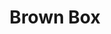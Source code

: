 ---
pid: lla34
title: Brown Box
location_transcription: 
coordinates: 
zipcode: '19130'
gen_neighborhood: North Philadelphia
neighborhood: Art Museum,Francisville
outside_phl: 
age: 
age_range: 
instagram: 
image_file_name: lla_34.jpg
proposal_transcription: There should be a monument to H. Box Brown. The enslaved man
  who escaped by having himself shipped to Philadelphia. The monument would be a box
  w/ audio and may be video. Glenn Ligon made a pretty interesting version.
topic: History
topic_summary: '0'
type: Other No Form
keywords_other: enslaved
credit: Marisa Williamson
image_labels: 
twitter: 
facebook: 
permalink: "/monuments/lla34/"
layout: item-page
---